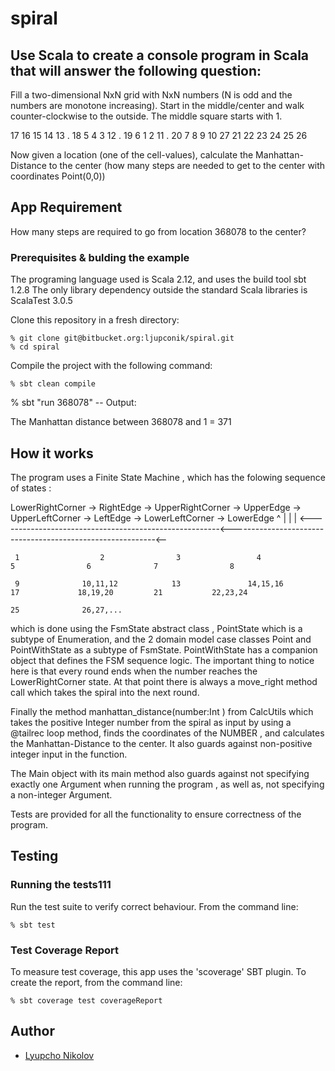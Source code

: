 # spiral

## Use Scala to create a console program in Scala that will answer the following question: 

Fill a two-dimensional NxN grid with NxN numbers (N is odd and the numbers are monotone increasing). 
Start in the middle/center  and walk counter-clockwise to the outside. The middle square starts with 1.

17  16  15  14  13  .
18   5   4   3  12  .
19   6   1   2  11  .
20   7   8   9  10  27
21  22  23  24  25  26

Now given a location (one of the cell-values), calculate the Manhattan-Distance to the center (how many steps are needed to get to the center with coordinates Point(0,0)) 

## App Requirement

How many steps are required to go from location 368078 to the center?

### Prerequisites & bulding the example
The programing language used is Scala 2.12, and uses the build tool sbt 1.2.8
The only library dependency outside the standard Scala libraries is ScalaTest 3.0.5

Clone this repository in a fresh directory:
```
% git clone git@bitbucket.org:ljupconik/spiral.git
% cd spiral
```
Compile the project with the following command:
```
% sbt clean compile
```

% sbt "run 368078"
-- Output:

The Manhattan distance between 368078 and 1 = 371


## How it works

The program uses a Finite State Machine , which has the folowing sequence of states :

LowerRightCorner -> RightEdge ->  UpperRightCorner ->  UpperEdge  -> UpperLeftCorner -> LeftEdge -> LowerLeftCorner -> LowerEdge 
     ^                                                                                                                     |
     |											                                   |
     <-------------------------------------------------------<-----------------------------------------------------------<--

     1                  2                3                 4              5                6              7                8

     9              10,11,12            13               14,15,16        17             18,19,20         21           22,23,24

    25              26,27,...


which is done using the FsmState abstract class , PointState  which is a subtype of Enumeration,  and the 2 domain model case classes 
Point and PointWithState as a subtype of FsmState.  PointWithState has a companion object that defines the FSM sequence logic.
The important thing to notice here is that every round ends when the number reaches the LowerRightCorner state. At that point there is always a move_right method call which takes the spiral into the next round.

Finally the method manhattan_distance(number:Int ) from CalcUtils which takes the positive Integer number from the spiral as input by using a @tailrec loop method,
finds the coordinates of the NUMBER , and calculates the Manhattan-Distance to the center.
It also guards against non-positive integer input in the function.

The Main object with its main method also guards against not specifying exactly one Argument when running the program , as well as, not specifying a non-integer Argument.

Tests are provided for all the functionality to ensure correctness of the program.



## Testing
### Running the tests111
Run the test suite to verify correct behaviour.  From the command line:
```
% sbt test
```
### Test Coverage Report
To measure test coverage, this app uses the 'scoverage' SBT plugin.
To create the report, from the command line:
```
% sbt coverage test coverageReport
```

## Author
* [Lyupcho Nikolov](mailto:ljupconik@gmail.com)

